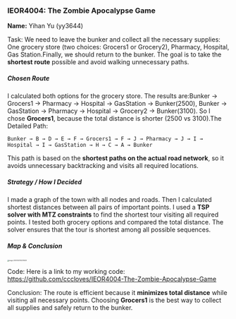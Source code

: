 ### IEOR4004: The Zombie Apocalypse Game

**Name:** Yihan Yu (yy3644)

Task: We need to leave the bunker and collect all the necessary supplies: One grocery store (two choices: Grocers1 or Grocery2), Pharmacy, Hospital, Gas Station.Finally, we should return to the bunker. The goal is to take the **shortest route** possible and avoid walking unnecessary paths.

##### Chosen Route

I calculated both options for the grocery store. The results are:Bunker → Grocers1 → Pharmacy → Hospital → GasStation → Bunker(2500), Bunker → GasStation → Pharmacy → Hospital → Grocery2 → Bunker(3100). So I chose **Grocers1**, because the total distance is shorter (2500 vs 3100).The Detailed Path:

```
Bunker → B → D → E → F → Grocers1 → F → J → Pharmacy → J → I → Hospital → I → GasStation → H → C → A → Bunker
```

This path is based on the **shortest paths on the actual road network**, so it avoids unnecessary backtracking and visits all required locations.

##### Strategy / How I Decided

I made a graph of the town with all nodes and roads. Then I calculated shortest distances between all pairs of important points. I used a **TSP solver with MTZ constraints** to find the shortest tour visiting all required points. I tested both grocery options and compared the total distance. The solver ensures that the tour is shortest among all possible sequences.

##### Map & Conclusion

<img src="/Users/yihanyu/Library/Application Support/typora-user-images/image-20251023142219220.png" alt="image-20251023142219220" style="zoom: 22%;" />

Code: Here is a link to my working code: https://github.com/cccloves/IEOR4004-The-Zombie-Apocalypse-Game

Conclusion: The route is efficient because it **minimizes total distance** while visiting all necessary points. Choosing **Grocers1** is the best way to collect all supplies and safely return to the bunker.
